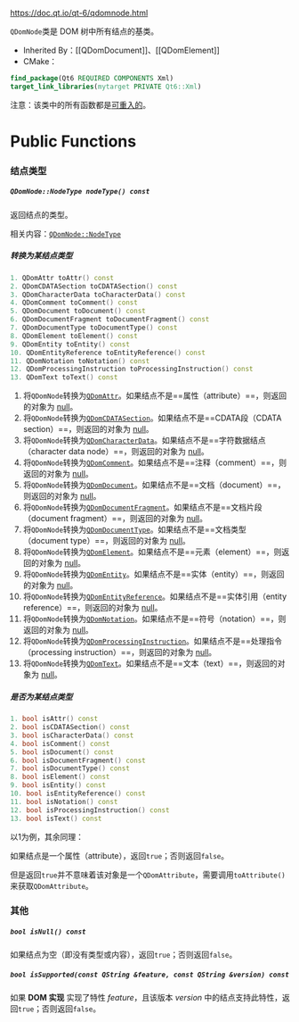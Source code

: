https://doc.qt.io/qt-6/qdomnode.html

`QDomNode`类是 DOM 树中所有结点的基类。

- Inherited By：[[QDomDocument]]、[[QDomElement]]
- CMake：
```cmake
find_package(Qt6 REQUIRED COMPONENTS Xml)
target_link_libraries(mytarget PRIVATE Qt6::Xml)
```

注意：该类中的所有函数都是[可重入的](https://doc.qt.io/qt-6/threads-reentrancy.html)。

# Public Functions

### 结点类型

##### `QDomNode::NodeType nodeType() const`

返回结点的类型。

相关内容：[`QDomNode::NodeType`](https://doc.qt.io/qt-6/qdomnode.html#NodeType-enum)

##### 转换为某结点类型

```cpp
1. QDomAttr toAttr() const
2. QDomCDATASection toCDATASection() const
3. QDomCharacterData toCharacterData() const
4. QDomComment toComment() const
5. QDomDocument toDocument() const
6. QDomDocumentFragment toDocumentFragment() const
7. QDomDocumentType toDocumentType() const
8. QDomElement toElement() const
9. QDomEntity toEntity() const
10. QDomEntityReference toEntityReference() const
11. QDomNotation toNotation() const
12. QDomProcessingInstruction toProcessingInstruction() const
13. QDomText toText() const
```

1. 将`QDomNode`转换为[`QDomAttr`](https://doc.qt.io/qt-6/qdomattr.html)。如果结点不是==属性（attribute）==，则返回的对象为 [null](https://doc.qt.io/qt-6/qdomnode.html#isNull)。
2. 将`QDomNode`转换为[`QDomCDATASection`](https://doc.qt.io/qt-6/qdomcdatasection.html)。如果结点不是==CDATA段（CDATA section）==，则返回的对象为 [null](https://doc.qt.io/qt-6/qdomnode.html#isNull)。
3. 将`QDomNode`转换为[`QDomCharacterData`](https://doc.qt.io/qt-6/qdomcharacterdata.html)。如果结点不是==字符数据结点（character data node）==，则返回的对象为 [null](https://doc.qt.io/qt-6/qdomnode.html#isNull)。
4. 将`QDomNode`转换为[`QDomComment`](https://doc.qt.io/qt-6/qdomcomment.html)。如果结点不是==注释（comment）==，则返回的对象为 [null](https://doc.qt.io/qt-6/qdomnode.html#isNull)。
5. 将`QDomNode`转换为[`QDomDocument`](https://doc.qt.io/qt-6/qdomdocument.html)。如果结点不是==文档（document）==，则返回的对象为 [null](https://doc.qt.io/qt-6/qdomnode.html#isNull)。
6. 将`QDomNode`转换为[`QDomDocumentFragment`](https://doc.qt.io/qt-6/qdomdocumentfragment.html)。如果结点不是==文档片段（document fragment）==，则返回的对象为 [null](https://doc.qt.io/qt-6/qdomnode.html#isNull)。
7. 将`QDomNode`转换为[`QDomDocumentType`](https://doc.qt.io/qt-6/qdomdocumenttype.html)。如果结点不是==文档类型（document type）==，则返回的对象为 [null](https://doc.qt.io/qt-6/qdomnode.html#isNull)。
8. 将`QDomNode`转换为[`QDomElement`](https://doc.qt.io/qt-6/qdomelement.html)。如果结点不是==元素（element）==，则返回的对象为 [null](https://doc.qt.io/qt-6/qdomnode.html#isNull)。
9. 将`QDomNode`转换为[`QDomEntity`](https://doc.qt.io/qt-6/qdomentity.html)。如果结点不是==实体（entity）==，则返回的对象为 [null](https://doc.qt.io/qt-6/qdomnode.html#isNull)。
10. 将`QDomNode`转换为[`QDomEntityReference`](https://doc.qt.io/qt-6/qdomentityreference.html)。如果结点不是==实体引用（entity reference）==，则返回的对象为 [null](https://doc.qt.io/qt-6/qdomnode.html#isNull)。
11. 将`QDomNode`转换为[`QDomNotation`](https://doc.qt.io/qt-6/qdomnotation.html)。如果结点不是==符号（notation）==，则返回的对象为 [null](https://doc.qt.io/qt-6/qdomnode.html#isNull)。
12. 将`QDomNode`转换为[`QDomProcessingInstruction`](https://doc.qt.io/qt-6/qdomprocessinginstruction.html)。如果结点不是==处理指令（processing instruction）==，则返回的对象为 [null](https://doc.qt.io/qt-6/qdomnode.html#isNull)。
13. 将`QDomNode`转换为[`QDomText`](https://doc.qt.io/qt-6/qdomtext.html)。如果结点不是==文本（text）==，则返回的对象为 [null](https://doc.qt.io/qt-6/qdomnode.html#isNull)。

##### 是否为某结点类型

```cpp
1. bool isAttr() const
2. bool isCDATASection() const
3. bool isCharacterData() const
4. bool isComment() const
5. bool isDocument() const
6. bool isDocumentFragment() const
7. bool isDocumentType() const
8. bool isElement() const
9. bool isEntity() const
10. bool isEntityReference() const
11. bool isNotation() const
12. bool isProcessingInstruction() const
13. bool isText() const
```

以1为例，其余同理：

如果结点是一个属性（attribute），返回`true`；否则返回`false`。

但是返回`true`并不意味着该对象是一个`QDomAttribute`，需要调用`toAttribute()`来获取`QDomAttribute`。

### 其他

##### `bool isNull() const`

如果结点为空（即没有类型或内容），返回`true`；否则返回`false`。

##### `bool isSupported(const QString &feature, const QString &version) const`

如果 **DOM 实现** 实现了特性 *feature*，且该版本 *version* 中的结点支持此特性，返回`true`；否则返回`false`。
